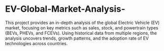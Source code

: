 # EV-Global-Market-Analysis-
This project provides an in-depth analysis of the global Electric Vehicle (EV) market, focusing on key metrics such as sales, stock, and powertrain types (BEVs, PHEVs, and FCEVs). Using historical data from multiple regions, the analysis uncovers trends, growth patterns, and the adoption rate of EV technologies across countries.
